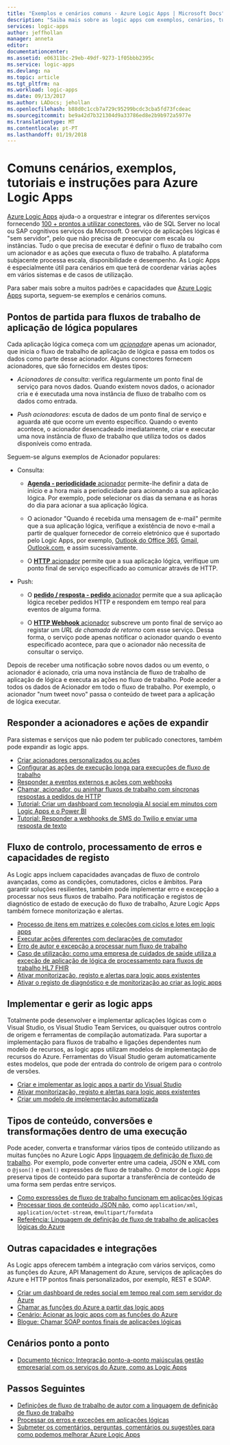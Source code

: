 ```yaml
---
title: "Exemplos e cenários comuns - Azure Logic Apps | Microsoft Docs"
description: "Saiba mais sobre as logic apps com exemplos, cenários, tutoriais e instruções"
services: logic-apps
author: jeffhollan
manager: anneta
editor: 
documentationcenter: 
ms.assetid: e06311bc-29eb-49df-9273-1f05bbb2395c
ms.service: logic-apps
ms.devlang: na
ms.topic: article
ms.tgt_pltfrm: na
ms.workload: logic-apps
ms.date: 09/13/2017
ms.author: LADocs; jehollan
ms.openlocfilehash: b88d0c1ccb7a729c95299bcdc3cba5fd73fcdeac
ms.sourcegitcommit: be9a42d7b321304d9a33786ed8e2b9b972a5977e
ms.translationtype: MT
ms.contentlocale: pt-PT
ms.lasthandoff: 01/19/2018
---
```

# <a name="common-scenarios-examples-tutorials-and-walkthroughs-for-azure-logic-apps"></a>Comuns cenários, exemplos, tutoriais e instruções para Azure Logic Apps

[Azure Logic Apps](../logic-apps/logic-apps-overview.md) ajuda-o a orquestrar e integrar os diferentes serviços fornecendo [100 + prontos a utilizar conectores](../connectors/apis-list.md), vão de SQL Server no local ou SAP cognitivos serviços da Microsoft. O serviço de aplicações lógicas é "sem servidor", pelo que não precisa de preocupar com escala ou instâncias. Tudo o que precisa de executar é definir o fluxo de trabalho com um acionador e as ações que executa o fluxo de trabalho. A plataforma subjacente processa escala, disponibilidade e desempenho. As Logic Apps é especialmente útil para cenários em que terá de coordenar várias ações em vários sistemas e de casos de utilização.

Para saber mais sobre a muitos padrões e capacidades que [Azure Logic Apps](../logic-apps/logic-apps-overview.md) suporta, seguem-se exemplos e cenários comuns.

## <a name="popular-starting-points-for-logic-app-workflows"></a>Pontos de partida para fluxos de trabalho de aplicação de lógica populares

Cada aplicação lógica começa com um [ *acionador*](../logic-apps/logic-apps-overview.md#logic-app-concepts)e apenas um acionador, que inicia o fluxo de trabalho de aplicação de lógica e passa em todos os dados como parte desse acionador. Alguns conectores fornecem acionadores, que são fornecidos em destes tipos:

* *Acionadores de consulta*: verifica regularmente um ponto final de serviço para novos dados. Quando existem novos dados, o acionador cria e é executada uma nova instância de fluxo de trabalho com os dados como entrada.

* *Push acionadores*: escuta de dados de um ponto final de serviço e aguarda até que ocorre um evento específico. Quando o evento acontece, o acionador desencadeado imediatamente, criar e executar uma nova instância de fluxo de trabalho que utiliza todos os dados disponíveis como entrada.

Seguem-se alguns exemplos de Acionador populares:

* Consulta: 

  * [**Agenda - periodicidade** acionador](../connectors/connectors-native-recurrence.md) permite-lhe definir a data de início e a hora mais a periodicidade para acionando a sua aplicação lógica. 
  Por exemplo, pode selecionar os dias da semana e as horas do dia para acionar a sua aplicação lógica.

  * O acionador "Quando é recebida uma mensagem de e-mail" permite que a sua aplicação lógica, verifique a existência de novo e-mail a partir de qualquer fornecedor de correio eletrónico que é suportado pelo Logic Apps, por exemplo, [Outlook do Office 365](../connectors/connectors-create-api-office365-outlook.md), [Gmail](https://docs.microsoft.com/connectors/gmail/), [ Outlook.com](https://docs.microsoft.com/connectors/outlook/), e assim sucessivamente.

  * O [ **HTTP** acionador](../connectors/connectors-native-http.md) permite que a sua aplicação lógica, verifique um ponto final de serviço especificado ao comunicar através de HTTP.
  
* Push:

  * O [ **pedido / resposta - pedido** acionador](../connectors/connectors-native-reqres.md) permite que a sua aplicação lógica receber pedidos HTTP e respondem em tempo real para eventos de alguma forma.

  * O [ **HTTP Webhook** acionador](../connectors/connectors-native-webhook.md) subscreve um ponto final de serviço ao registar um *URL de chamada de retorno* com esse serviço. 
  Dessa forma, o serviço pode apenas notificar o acionador quando o evento especificado acontece, para que o acionador não necessita de consultar o serviço.

Depois de receber uma notificação sobre novos dados ou um evento, o acionador é acionado, cria uma nova instância de fluxo de trabalho de aplicação de lógica e executa as ações no fluxo de trabalho. Pode aceder a todos os dados de Acionador em todo o fluxo de trabalho. Por exemplo, o acionador "num tweet novo" passa o conteúdo de tweet para a aplicação de lógica executar. 

## <a name="respond-to-triggers-and-extend-actions"></a>Responder a acionadores e ações de expandir

Para sistemas e serviços que não podem ter publicado conectores, também pode expandir as logic apps.

* [Criar acionadores personalizados ou ações](../logic-apps/logic-apps-create-api-app.md)
* [Configurar as ações de execução longa para execuções de fluxo de trabalho](../logic-apps/logic-apps-create-api-app.md)
* [Responder a eventos externos e ações com webhooks](../logic-apps/logic-apps-create-api-app.md)
* [Chamar, acionador, ou aninhar fluxos de trabalho com síncronas respostas a pedidos de HTTP](../logic-apps/logic-apps-http-endpoint.md)
* [Tutorial: Criar um dashboard com tecnologia AI social em minutos com Logic Apps e o Power BI](http://aka.ms/logicappsdemo)
* [Tutorial: Responder a webhooks de SMS do Twilio e enviar uma resposta de texto](https://channel9.msdn.com/Blogs/Windows-Azure/Azure-Logic-Apps-Walkthrough-Webhook-Functions-and-an-SMS-Bot)

## <a name="control-flow-error-handling-and-logging-capabilities"></a>Fluxo de controlo, processamento de erros e capacidades de registo

As Logic apps incluem capacidades avançadas de fluxo de controlo avançadas, como as condições, comutadores, ciclos e âmbitos. Para garantir soluções resilientes, também pode implementar erro e excepção a processar nos seus fluxos de trabalho. Para notificação e registos de diagnóstico de estado de execução do fluxo de trabalho, Azure Logic Apps também fornece monitorização e alertas.

* [Processo de itens em matrizes e coleções com ciclos e lotes em logic apps](../logic-apps/logic-apps-loops-and-scopes.md)
* [Executar ações diferentes com declarações de comutador](../logic-apps/logic-apps-switch-case.md)
* [Erro de autor e excepção a processar num fluxo de trabalho](../logic-apps/logic-apps-exception-handling.md)
* [Caso de utilização: como uma empresa de cuidados de saúde utiliza a exceção de aplicação de lógica de processamento para fluxos de trabalho HL7 FHIR](../logic-apps/logic-apps-scenario-error-and-exception-handling.md)
* [Ativar monitorização, registo e alertas para logic apps existentes](../logic-apps/logic-apps-monitor-your-logic-apps.md)
* [Ativar o registo de diagnóstico e de monitorização ao criar as logic apps](../logic-apps/logic-apps-monitor-your-logic-apps-oms.md)

## <a name="deploy-and-manage-logic-apps"></a>Implementar e gerir as logic apps

Totalmente pode desenvolver e implementar aplicações lógicas com o Visual Studio, os Visual Studio Team Services, ou quaisquer outros controlo de origem e ferramentas de compilação automatizada. Para suportar a implementação para fluxos de trabalho e ligações dependentes num modelo de recursos, as logic apps utilizam modelos de implementação de recursos do Azure. Ferramentas do Visual Studio geram automaticamente estes modelos, que pode der entrada do controlo de origem para o controlo de versões.

* [Criar e implementar as logic apps a partir do Visual Studio](../logic-apps/logic-apps-deploy-from-vs.md)
* [Ativar monitorização, registo e alertas para logic apps existentes](../logic-apps/logic-apps-monitor-your-logic-apps.md)
* [Criar um modelo de implementação automatizada](../logic-apps/logic-apps-create-deploy-template.md)

## <a name="content-types-conversions-and-transformations-within-a-run"></a>Tipos de conteúdo, conversões e transformações dentro de uma execução

Pode aceder, converta e transformar vários tipos de conteúdo utilizando as muitas funções no Azure Logic Apps [linguagem de definição de fluxo de trabalho](http://aka.ms/logicappsdocs). Por exemplo, pode converter entre uma cadeia, JSON e XML com o `@json()` e `@xml()` expressões de fluxo de trabalho. O motor de Logic Apps preserva tipos de conteúdo para suportar a transferência de conteúdo de uma forma sem perdas entre serviços.

* [Como expressões de fluxo de trabalho funcionam em aplicações lógicas](../logic-apps/logic-apps-author-definitions.md)
* [Processar tipos de conteúdo JSON não](../logic-apps/logic-apps-content-type.md), como `application/xml`, `application/octet-stream`, e`multipart/formdata`
* [Referência: Linguagem de definição de fluxo de trabalho de aplicações lógicas do Azure](http://aka.ms/logicappsdocs)

## <a name="other-integrations-and-capabilities"></a>Outras capacidades e integrações

As Logic apps oferecem também a integração com vários serviços, como as funções do Azure, API Management do Azure, serviços de aplicações do Azure e HTTP pontos finais personalizados, por exemplo, REST e SOAP.

* [Criar um dashboard de redes social em tempo real com sem servidor do Azure](../logic-apps/logic-apps-scenario-social-serverless.md)
* [Chamar as funções do Azure a partir das logic apps](../logic-apps/logic-apps-azure-functions.md)
* [Cenário: Acionar as logic apps com as funções do Azure](../logic-apps/logic-apps-scenario-function-sb-trigger.md)
* [Blogue: Chamar SOAP pontos finais de aplicações lógicas](https://blogs.msdn.microsoft.com/logicapps/2016/04/07/using-soap-services-with-logic-apps/)

## <a name="end-to-end-scenarios"></a>Cenários ponto a ponto

* [Documento técnico: Integração ponto-a-ponto maiúsculas gestão empresarial com os serviços do Azure, como as Logic Apps](https://aka.ms/enterprise-integration-e2e-case-management-utilities-logic-apps)

## <a name="next-steps"></a>Passos Seguintes

* [Definições de fluxo de trabalho de autor com a linguagem de definição de fluxo de trabalho](../logic-apps/logic-apps-author-definitions.md)
* [Processar os erros e exceções em aplicações lógicas](../logic-apps/logic-apps-exception-handling.md)
* [Submeter os comentários, perguntas, comentários ou sugestões para como podemos melhorar Azure Logic Apps](https://feedback.azure.com/forums/287593-logic-apps)